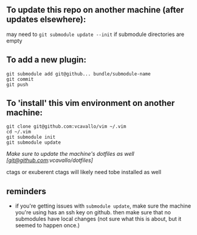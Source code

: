 ## To update this repo on another machine (after updates elsewhere):

may need to `git submodule update --init` if submodule directories are empty

## To add a new plugin:

```
git submodule add git@github... bundle/submodule-name
git commit
git push
```

## To 'install' this vim environment on another machine:

```
git clone git@github.com:vcavallo/vim ~/.vim
cd ~/.vim
git submodule init
git submodule update
```

_Make sure to update the machine's dotfiles as well [git@github.com:vcavallo/dotfiles]_

ctags or exuberent ctags will likely need tobe installed as well

## reminders

- if you're getting issues with `submodule update`, make sure the machine you're
  using has an ssh key on github. then make sure that no submodules have local
  changes (not sure what this is about, but it seemed to happen once.)
